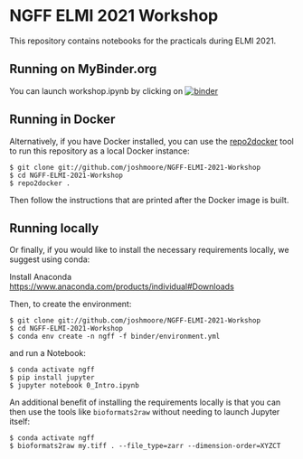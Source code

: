 # NGFF ELMI 2021 Workshop

This repository contains notebooks for the practicals during ELMI 2021.

## Running on MyBinder.org

You can launch workshop.ipynb by clicking on
[![binder](https://mybinder.org/badge_logo.svg)](https://mybinder.org/v2/gh/joshmoore/NGFF-ELMI-2021-Workshop/HEAD?filepath=0_Intro.ipynb)

## Running in Docker

Alternatively, if you have Docker installed, you can use the [repo2docker](https://repo2docker.readthedocs.io/en/latest/)
tool to run this repository as a local Docker instance:

    $ git clone git://github.com/joshmoore/NGFF-ELMI-2021-Workshop
    $ cd NGFF-ELMI-2021-Workshop
    $ repo2docker .

Then follow the instructions that are printed after the Docker image is built.

## Running locally

Or finally, if you would like to install the necessary requirements locally,
we suggest using conda:

Install Anaconda https://www.anaconda.com/products/individual#Downloads

Then, to create the environment:

    $ git clone git://github.com/joshmoore/NGFF-ELMI-2021-Workshop
    $ cd NGFF-ELMI-2021-Workshop
    $ conda env create -n ngff -f binder/environment.yml

and run a Notebook:

    $ conda activate ngff
    $ pip install jupyter
    $ jupyter notebook 0_Intro.ipynb

An additional benefit of installing the requirements locally is that you
can then use the tools like `bioformats2raw` without needing to launch
Jupyter itself:

    $ conda activate ngff
    $ bioformats2raw my.tiff . --file_type=zarr --dimension-order=XYZCT
